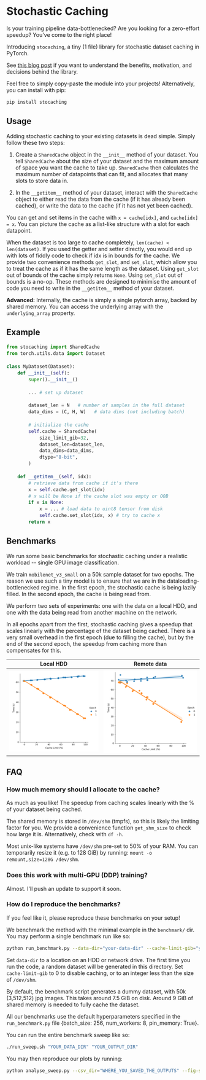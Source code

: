 # Stochastic Caching

Is your training pipeline data-bottlenecked? Are you looking for a zero-effort speedup? You've come to the right place!

Introducing `stocaching`, a tiny (1 file) library for stochastic dataset caching in PyTorch.

See [this blog post]() if you want to understand the benefits, motivation, and decisions behind the library.

Feel free to simply copy-paste the module into your projects! Alternatively, you can install with pip:

```bash
pip install stocaching
```

## Usage

Adding stochastic caching to your existing datasets is dead simple. Simply follow these two steps:

1. Create a `SharedCache` object in the `__init__` method of your dataset. You tell `SharedCache` about the size of your dataset and the maximum amount of space you want the cache to take up. `SharedCache` then calculates the maximum number of datapoints that can fit, and allocates that many slots to store data in.

2. In the `__getitem__` method of your dataset, interact with the `SharedCache` object to either read the data from the cache (if it has already been cached), or write the data to the cache (if it has not yet been cached).

You can get and set items in the cache with `x = cache[idx]`, and `cache[idx] = x`. You can picture the cache as a list-like structure with a slot for each datapoint.

When the dataset is too large to cache completely, `len(cache) < len(dataset)`. If you used the getter and setter directly, you would end up with lots of fiddly code to check if idx is in bounds for the cache. We provide two convenience methods `get_slot`, and `set_slot`, which allow you to treat the cache as if it has the same length as the dataset. Using `get_slot` out of bounds of the cache simply returns `None`. Using `set_slot` out of bounds is a no-op. These methods are designed to minimise the amount of code you need to write in the `__getitem__` method of your dataset.

**Advanced:** Internally, the cache is simply a single pytorch array, backed by shared memory. You can access the underlying array with the `underlying_array` property.

## Example

```python
from stocaching import SharedCache
from torch.utils.data import Dataset

class MyDataset(Dataset):
    def __init__(self):
        super().__init__()

        ... # set up dataset

        dataset_len = N   # number of samples in the full dataset
        data_dims = (C, H, W)   # data dims (not including batch)

        # initialize the cache
        self.cache = SharedCache(
            size_limit_gib=32,
            dataset_len=dataset_len,
            data_dims=data_dims,
            dtype="8-bit",
        )

    def __getitem__(self, idx):
        # retrieve data from cache if it's there
        x = self.cache.get_slot(idx)
        # x will be None if the cache slot was empty or OOB
        if x is None:
            x = ... # load data to uint8 tensor from disk
            self.cache.set_slot(idx, x) # try to cache x
        return x
```

## Benchmarks

We run some basic benchmarks for stochastic caching under a realistic workload -- single GPU image classification.

We train `mobilenet_v3_small` on a 50k sample dataset for two epochs. The reason we use such a tiny model is to ensure that we are in the dataloading-bottlenecked regime. In the first epoch, the stochastic cache is being lazily filled. In the second epoch, the cache is being read from.

We perform two sets of experiments: one with the data on a local HDD, and one with the data being read from another machine on the network.

In all epochs apart from the first, stochastic caching gives a speedup that scales linearly with the percentage of the dataset being cached. There is a very small overhead in the first epoch (due to filling the cache), but by the end of the second epoch, the speedup from caching more than compensates for this.

|          Local HDD          |         Remote data          |
| :-------------------------: | :--------------------------: |
| ![](assets/local_sweep.png) | ![](assets/remote_sweep.png) |


## FAQ

### How much memory should I allocate to the cache?

As much as you like! The speedup from caching scales linearly with the % of your dataset being cached.

The shared memory is stored in `/dev/shm` (tmpfs), so this is likely the limiting factor for you. We provide a convenience function `get_shm_size` to check how large it is. Alternatively, check with `df -h`.

Most unix-like systems have `/dev/shm` pre-set to 50% of your RAM. You can temporarily resize it (e.g. to 128 GiB) by running: `mount -o remount,size=128G /dev/shm`.

### Does this work with multi-GPU (DDP) training?

Almost. I'll push an update to support it soon.

### How do I reproduce the benchmarks?

If you feel like it, please reproduce these benchmarks on your setup!

We benchmark the method with the minimal example in the `benchmark/` dir. You may perform a single benchmark run like so:

```bash
python run_benchmark.py --data-dir="your-data-dir" --cache-limit-gib="your-cache limit"
```

Set `data-dir` to a location on an HDD or network drive. The first time you run the code, a random dataset will be generated in this directory. Set `cache-limit-gib` to 0 to disable caching, or to an integer less than the size of `/dev/shm`.

By default, the benchmark script generates a dummy dataset, with 50k (3,512,512) jpg images. This takes around 7.5 GiB on disk. Around 9 GiB of shared memory is needed to fully cache the dataset.

All our benchmarks use the default hyperparameters specified in the `run_benchmark.py` file {batch_size: 256, num_workers: 8, pin_memory: True}.

You can run the entire benchmark sweep like so:

```bash
./run_sweep.sh "YOUR_DATA_DIR" "YOUR_OUTPUT_DIR"
```

You may then reproduce our plots by running:

```bash
python analyse_sweep.py --csv_dir="WHERE_YOU_SAVED_THE_OUTPUTS" --fig-save-dir="assets/"
```
